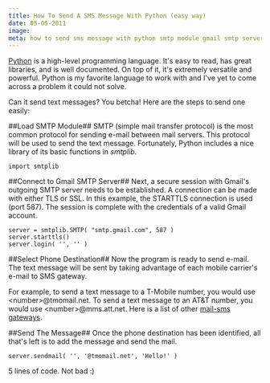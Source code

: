 ```yaml
---
title: How To Send A SMS Message With Python (easy way)
date: 05-05-2011
image:
meta: how to send sms message with python smtp module gmail smtp server gateway tmobile at&t verizon sendmail
---
```


[Python][2] is a high-level programming language. It's easy to read, has great libraries, and is well documented. On top of it, it's extremely versatile and powerful. Python is my favorite language to work with and I've yet to come across a problem it could not solve.

Can it send text messages? You betcha! Here are the steps to send one easily:

##Load SMTP Module##
SMTP (simple mail transfer protocol) is the most common protocol for sending e-mail between mail servers. This protocol will be used to send the text message. Fortunately, Python includes a nice library of its basic functions in *smtplib*.

<pre><code class=language-python>import smtplib
</code></pre>

##Connect to Gmail SMTP Server##
Next, a secure session with Gmail's outgoing SMTP server needs to be established. A connection can be made with either TLS or SSL. In this example, the STARTTLS connection is used (port 587). The session is complete with the credentials of a valid Gmail account.

<pre><code class=language-python>server = smtplib.SMTP( "smtp.gmail.com", 587 )
server.starttls()
server.login( '<gmail_address>', '<gmail_password>' )
</code></pre>

##Select Phone Destination##
Now the program is ready to send e-mail. The text message will be sent by taking advantage of each mobile carrier's e-mail to SMS gateway.

For example, to send a text message to a T-Mobile number, you would use &lt;number&gt;@tmomail.net. To send a text message to an AT&T number, you would use &lt;number&gt;@mms.att.net. Here is a list of other [mail-sms gateways][1].

##Send The Message##
Once the phone destination has been identified, all that's left is to add the message and send the mail.

<pre><code class=language-python>server.sendmail( '<from>', '<number>@tmomail.net', 'Hello!' )
</code></pre>

5 lines of code. Not bad :)

[1]: https://en.wikipedia.org/wiki/List_of_SMS_gateways
[2]: http://www.python.org/
